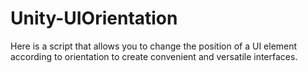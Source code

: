 # Unity-UIOrientation
Here is a script that allows you to change the position of a UI element according to orientation to create convenient and versatile interfaces.
